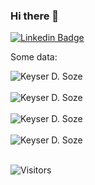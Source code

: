 ### Hi there 👋

[![Linkedin Badge](https://img.shields.io/badge/-Alessandro%20Rapiti-blue?style=flat&logo=Linkedin&logoColor=white&link=https://www.linkedin.com/in/arapiti/)](https://www.linkedin.com/in/arapiti/)

Some data:
<div>
  <img align="center" src="https://github-readme-stats.vercel.app/api?username=KeyserDSoze&show_icons=true&theme=dark" alt="Keyser D. Soze" />
<div/>
<br />
  
<div>
  <img align="center" src="https://github-readme-stats.vercel.app/api/top-langs/?username=KeyserDSoze&layout=compact&theme=dark" alt="Keyser D. Soze" />
<div/>
<br />

 <div>
  <img align="center" src="https://github-readme-stats.vercel.app/api/wakatime?username=KeyserDSoze" alt="Keyser D. Soze" />
<div/>
<br />
  
<div>
  <img src="https://github-readme-streak-stats.herokuapp.com/?user=KeyserDSoze&theme=dark" alt="Keyser D. Soze" />
<div/>
<br />

![Visitors](https://api.visitorbadge.io/api/VisitorHit?user=KeyserDSoze&repo=KeyserDSoze&countColor=%237B1E7A)
